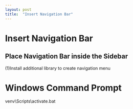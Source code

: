 ```yaml
---
layout: post
title:  "Insert Navigation Bar"
---
```


# Insert Navigation Bar
## Place Navigation Bar inside the Sidebar <br/>
(1)Install additional library to create navigation menu <br/>
# Windows Command Prompt
venv\Scripts\activate.bat

